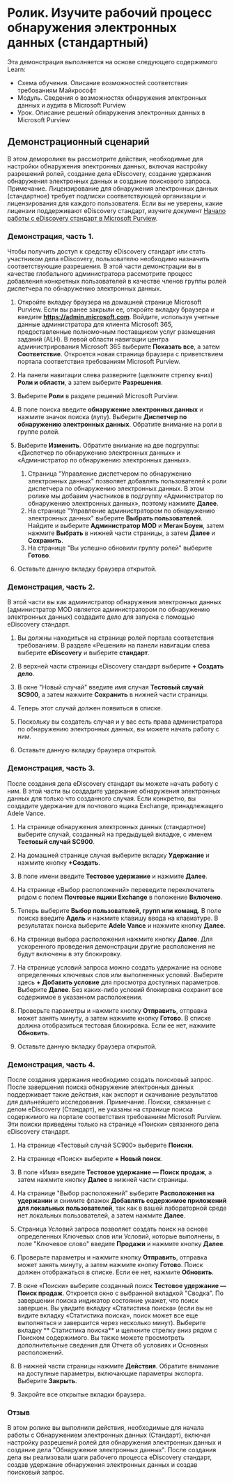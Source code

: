 <!---
---
Ролик. Заголовок: "Изучение рабочего процесса eDiscovery стандарт "Схема обучения/Модуль/Урок: "Схема обучения. Описание возможностей соответствия требованиям Майкрософт; Модуль 5. Сведения о возможностях обнаружения электронных данных и аудита в Microsoft Purview; Урок 2. Описание решений обнаружения электронных данных в Microsoft 365"
---
--->

# Ролик. Изучите рабочий процесс обнаружения электронных данных (стандартный)

Эта демонстрация выполняется на основе следующего содержимого Learn:

- Схема обучения. Описание возможностей соответствия требованиям Майкрософт
- Модуль. Сведения о возможностях обнаружения электронных данных и аудита в Microsoft Purview
- Урок. Описание решений обнаружения электронных данных в Microsoft Purview

## Демонстрационный сценарий

В этом деморолике вы рассмотрите действия, необходимые для настройки обнаружения электронных данных, включая настройку разрешений ролей, создание дела eDiscovery, создание удержания обнаружения электронных данных и создание поискового запроса.  Примечание. Лицензирование для обнаружения электронных данных (стандартное) требует подписки соответствующей организации и лицензирования для каждого пользователя. Если вы не уверены, какие лицензии поддерживают eDiscovery стандарт, изучите документ [Начало работы с eDiscovery стандарт в Microsoft Purview](https://docs.microsoft.com/microsoft-365/compliance/get-started-core-ediscovery?view=o365-worldwide).

### Демонстрация, часть 1.

Чтобы получить доступ к средству eDiscovery стандарт или стать участником дела eDiscovery, пользователю необходимо назначить соответствующие разрешения. В этой части демонстрации вы в качестве глобального администратора рассмотрите процесс добавления конкретных пользователей в качестве членов группы ролей диспетчера по обнаружению электронных данных.

1. Откройте вкладку браузера на домашней странице Microsoft Purview.  Если вы ранее закрыли ее, откройте вкладку браузера и введите **https://admin.microsoft.com**. Войдите, используя учетные данные администратора для клиента Microsoft 365, предоставленные полномочным поставщиком услуг размещения заданий (ALH). В левой области навигации центра администрирования Microsoft 365 выберите **Показать все**, а затем **Соответствие**.  Откроется новая страница браузера с приветствием портала соответствия требованиям Microsoft Purview.  

1. На панели навигации слева разверните (щелкните стрелку вниз) **Роли и области**, а затем выберите **Разрешения**.

1. Выберите **Роли** в разделе решений Microsoft Purview.

1. В поле поиска введите **обнаружение электронных данных** и нажмите значок поиска (лупу).  Выберите **Диспетчер по обнаружению электронных данных**.  Обратите внимание на роли в группе ролей.

1. Выберите **Изменить**.  Обратите внимание на две подгруппы: «Диспетчер по обнаружению электронных данных» и «Администратор по обнаружению электронных данных».  
    1. Страница "Управление диспетчером по обнаружению электронных данных" позволяет добавлять пользователей к роли диспетчера по обнаружению электронных данных. В этом ролике мы добавим участников в подгруппу «Администратор по обнаружению электронных данных», поэтому нажмите **Далее**.
    1. На странице "Управление администратором по обнаружению электронных данных" выберите **Выбрать пользователей**. Найдите и выберите **Администратор MOD** и **Меган Боуен**, затем нажмите **Выбрать** в нижней части страницы, а затем **Далее** и **Сохранить**.
    1. На странице "Вы успешно обновили группу ролей" выберите **Готово**.

1. Оставьте данную вкладку браузера открытой.

### Демонстрация, часть 2.

В этой части вы как администратор обнаружения электронных данных (администратор MOD является администратором по обнаружению электронных данных) создадите дело для запуска с помощью eDiscovery стандарт.

1. Вы должны находиться на странице ролей портала соответствия требованиям. В разделе «Решения» на панели навигации слева выберите **eDiscovery** и выберите **стандарт**.

1. В верхней части страницы eDiscovery стандарт выберите **+ Создать дело**.

1. В окне "Новый случай" введите имя случая **Тестовый случай SC900**, а затем нажмите **Сохранить** в нижней части страницы.

1. Теперь этот случай должен появиться в списке.

1. Поскольку вы создатель случая и у вас есть права администратора по обнаружению электронных данных, вы можете начать работу с ним.  

1. Оставьте данную вкладку браузера открытой.

### Демонстрация, часть 3.

После создания дела eDiscovery стандарт вы можете начать работу с ним.  В этой части вы создадите удержание обнаружения электронных данных для только что созданного случая.  Если конкретно, вы создадите удержание для почтового ящика Exchange, принадлежащего Adele Vance.

1. На странице обнаружения электронных данных (стандартное) выберите случай, созданный на предыдущей вкладке, с именем **Тестовый случай SC900**.

1. На домашней странице случая выберите вкладку **Удержание** и нажмите кнопку **+Создать**.

1. В поле имени введите **Тестовое удержание** и нажмите **Далее**.

1. На странице «Выбор расположений» переведите переключатель рядом с полем **Почтовые ящики Exchange** в положение **Включено**.  

1. Теперь выберите **Выбор пользователей, групп или команд**.  В поле поиска введите **Адель** и нажмите клавишу ввода на клавиатуре. В результатах поиска выберите **Adele Vance** и нажмите кнопку **Далее**.

1. На странице выбора расположения нажмите кнопку **Далее**.  Для ускоренного проведения демонстрации другие расположения не будут включены в эту блокировку.

1. На странице условий запроса можно создать удержание на основе определенных ключевых слов или выполненных условий. Выберите здесь **+ Добавить условие** для просмотра доступных параметров.  Выберите **Далее**. Без каких-либо условий блокировка сохранит все содержимое в указанном расположении.

1. Проверьте параметры и нажмите кнопку **Отправить**, отправка может занять минуту, а затем нажмите кнопку **Готово**.  В списке должна отобразиться тестовая блокировка.  Если ее нет, нажмите **Обновить**.

1. Оставьте данную вкладку браузера открытой.

### Демонстрация, часть 4.

После создания удержания необходимо создать поисковый запрос.  После завершения поиска обнаружение электронных данных поддерживает такие действия, как экспорт и скачивание результатов для дальнейшего исследования.   Примечание. Поиски, связанные с делом eDiscovery (Стандарт), не указаны на странице поиска содержимого на портале соответствия требованиям Microsoft Purview. Эти поиски приведены только на странице «Поиски» связанного дела eDiscovery стандарт.

1. На странице «Тестовый случай SC900» выберите **Поиски**.

1. На странице «Поиск» выберите **+ Новый поиск**.

1. В поле «Имя» введите **Тестовое удержание — Поиск продаж**, а затем нажмите кнопку **Далее** в нижней части страницы.

1. На странице "Выбор расположений" выберите **Расположения на удержании** и снимите флажок **Добавлять содержимое приложений для локальных пользователей**, так как в вашей лабораторной среде нет локальных пользователей, а затем нажмите **Далее**.

1. Страница Условий запроса позволяет создать поиск на основе определенных Ключевых слов или Условий, которые выполнены, в поле "Ключевое слово" введите **Продажи** и нажмите кнопку **Далее**.

1. Проверьте параметры и нажмите кнопку **Отправить**, отправка может занять минуту, а затем нажмите кнопку **Готово**.  Поиск должен отображаться в списке.  Если ее нет, нажмите **Обновить**.

1. В окне «Поиски» выберите созданный поиск **Тестовое удержание — Поиск продаж**.  Откроется окно с выбранной вкладкой "Сводка".  По завершении поиска индикатор состояние укажет, что поиск завершен.  Вы увидите вкладку «Статистика поиска» (если вы не видите вкладку «Статистика поиска», поиск может все еще выполняться и завершится через несколько минут).  Выберите вкладку ** Статистика поиска** и щелкните стрелку вниз рядом с Поиском содержимого.  Вы также можете просмотреть дополнительные сведения для Отчета об условиях и Основных расположений.  

1. В нижней части страницы нажмите **Действия**.  Обратите внимание на доступные параметры, включающие параметры экспорта. Выберите **Закрыть**.

1. Закройте все открытые вкладки браузера.

### Отзыв

В этом ролике вы выполнили действия, необходимые для начала работы с Обнаружением электронных данных (Стандарт), включая настройку разрешений ролей для обнаружения электронных данных и создание дела "Обнаружение электронных данных".  После создания дела вы реализовали шаги рабочего процесса eDiscovery стандарт, создав удержание обнаружения электронных данных и создав поисковый запрос.

